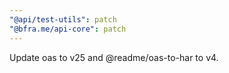 ```yaml
---
"@api/test-utils": patch
"@bfra.me/api-core": patch
---
```


Update oas to v25 and @readme/oas-to-har to v4.
